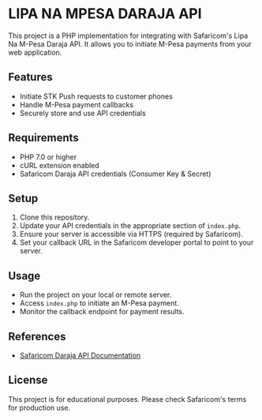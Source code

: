 # LIPA NA MPESA DARAJA API

This project is a PHP implementation for integrating with Safaricom's Lipa Na M-Pesa Daraja API. It allows you to initiate M-Pesa payments from your web application.

## Features
- Initiate STK Push requests to customer phones
- Handle M-Pesa payment callbacks
- Securely store and use API credentials

## Requirements
- PHP 7.0 or higher
- cURL extension enabled
- Safaricom Daraja API credentials (Consumer Key & Secret)

## Setup
1. Clone this repository.
2. Update your API credentials in the appropriate section of `index.php`.
3. Ensure your server is accessible via HTTPS (required by Safaricom).
4. Set your callback URL in the Safaricom developer portal to point to your server.

## Usage
- Run the project on your local or remote server.
- Access `index.php` to initiate an M-Pesa payment.
- Monitor the callback endpoint for payment results.

## References
- [Safaricom Daraja API Documentation](https://developer.safaricom.co.ke/daraja/apis/post/safaricom.safaricom/v1/mpesa/stkpush/processrequest)

## License
This project is for educational purposes. Please check Safaricom's terms for production use.
